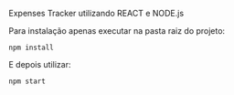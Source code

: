 Expenses Tracker utilizando REACT e NODE.js

Para instalação apenas executar na pasta raiz do projeto:

```
npm install
```

E depois utilizar:

```
npm start
```
